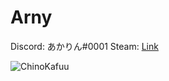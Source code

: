 # Arny

Discord: あかりん#0001
Steam: [Link](https://steamcommunity.com/id/gooddeveloper/)

![ChinoKafuu](https://cdn.donmai.us/sample/14/ac/__kafuu_chino_and_tippy_gochuumon_wa_usagi_desu_ka_drawn_by_mozukun43__sample-14acbbe4e389c3ec5ef8d145c68bee2e.jpg)

